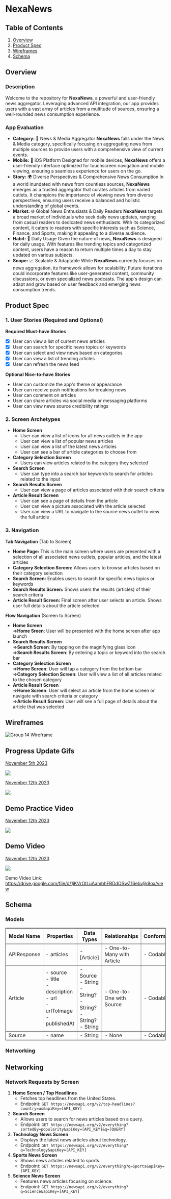# NexaNews

## Table of Contents

1. [Overview](#Overview)
2. [Product Spec](#Product-Spec)
3. [Wireframes](#Wireframes)
4. [Schema](#Schema)

## Overview

### Description

Welcome to the repository for <b>NexaNews</b>, a powerful and user-friendly news aggregator. Leveraging advanced API integration, our app provides users with a vast array of articles from a multitude of sources, ensuring a well-rounded news consumption experience.

### App Evaluation

- **Category:**
  📰 News & Media Aggregator
<b>NexaNews</b> falls under the News & Media category, specifically focusing on aggregating news from multiple sources to provide users with a comprehensive view of current events.
- **Mobile:**
  📱 iOS Platform
Designed for mobile devices, <b>NexaNews</b> offers a user-friendly interface optimized for touchscreen navigation and mobile viewing, ensuring a seamless experience for users on the go.
- **Story:**
  🌍 Diverse Perspectives & Comprehensive News Consumption
In a world inundated with news from countless sources, <b>NexaNews</b> emerges as a trusted aggregator that curates articles from varied outlets. It champions the importance of viewing news from diverse perspectives, ensuring users receive a balanced and holistic understanding of global events.
- **Market:**
  🌐 Global News Enthusiasts & Daily Readers
<b>NexaNews</b> targets a broad market of individuals who seek daily news updates, ranging from casual readers to dedicated news enthusiasts. With its categorized content, it caters to readers with specific interests such as Science, Finance, and Sports, making it appealing to a diverse audience.
- **Habit:**
  📆 Daily Usage
Given the nature of news, <b>NexaNews</b> is designed for daily usage. With features like trending topics and categorized content, users have a reason to return multiple times a day to stay updated on various subjects.
- **Scope:**
  📈 Scalable & Adaptable
While <b>NexaNews</b> currently focuses on news aggregation, its framework allows for scalability. Future iterations could incorporate features like user-generated content, community discussions, or even specialized news podcasts. The app's design can adapt and grow based on user feedback and emerging news consumption trends.

## Product Spec

### 1. User Stories (Required and Optional)

**Required Must-have Stories**

- [X] User can view a list of current news articles
- [X] User can search for specific news topics or keywords
- [X] User can select and view news based on categories
- [X] User can view a list of trending articles
- [X] User can refresh the news feed

**Optional Nice-to-have Stories**

* User can customize the app's theme or appearance
* User can receive push notifications for breaking news
* User can comment on articles
* User can share articles via social media or messaging platforms
* User can view news source credibility ratings

### 2. Screen Archetypes

* <b>Home Screen</b>
  * User can view a list of icons for all news outlets in the app
  * User can view a list of popular news articles
  * User can view a list of the latest news articles
  * User can see a bar of article categories to choose from
* <b>Category Selection Screen</b>
  * Users can view articles related to the category they selected
* <b>Search Screen</b>
  * User can type into a search bar keywords to search for articles related to the input
* <b>Search Results Screen</b>
  * User can view a page of articles associated with their search criteria
* <b>Article Result Screen</b>
  * User can see a page of details from the article
  * User can view a picture associated with the article selected
  * User can view a URL to navigate to the source news outlet to view the full article

### 3. Navigation

**Tab Navigation** (Tab to Screen)

* <b>Home Page:</b> This is the main screen where users are presented with a selection of all associated news outlets, popular articles, and the latest articles
* <b>Category Selection Screen:</b> Allows users to browse articles based on their category selection
* <b>Search Screen:</b> Enables users to search for specific news topics or keywords
* <b>Search Results Screen:</b> Shows users the results (articles) of their search criteria
* <b>Article Result Screen:</b> Final screen after user selects an article. Shows user full details about the article selected

**Flow Navigation** (Screen to Screen)

* <b>Home Screen</b><br>
  =><b>Home Sreen</b>: User will be presented with the home screen after app launch
* <b>Search Results Screen</b>  
  =><b>Search Screen</b>: By tapping on the magnifying glass icon<br>
  =><b>Search Results Screen</b>: By entering a topic or keyword into the search bar
* <b>Category Selection Screen</b><br>
  =><b>Home Screen</b>: User will tap a category from the bottom bar<br>
  =><b>Category Selection Screen</b>: User will view a list of all articles related to the chosen category
* <b>Article Result Screen</b><br>
  =><b>Home Screen</b>: User will select an article from the home screen or navigate with search criteria or category<br>
  =><b>Article Result Screen</b>: User will see a full page of details about the article that was selected
## Wireframes

![Group 14 Wireframe](https://github.com/TheCodeCrafterCollective/Group-14-App/assets/105520585/7b45aff9-e1b5-42c1-97ff-6b3ede4b63d8)

## Progress Update Gifs

<div>
    <a href="https://www.loom.com/share/06dc28f8648847c582d6882a0e985f8d">
      <p>November 5th 2023</p>
    </a>
    <a href="https://www.loom.com/share/06dc28f8648847c582d6882a0e985f8d">
      <img style="max-width:300px;" src="https://cdn.loom.com/sessions/thumbnails/06dc28f8648847c582d6882a0e985f8d-with-play.gif">
    </a>
  </div>

<div>
    <a href="https://www.loom.com/share/2d387f57559348d49f80a757e3060c2e">
      <p>November 12th 2023</p>
    </a>
    <a href="https://www.loom.com/share/2d387f57559348d49f80a757e3060c2e">
      <img style="max-width:300px;" src="https://cdn.loom.com/sessions/thumbnails/2d387f57559348d49f80a757e3060c2e-with-play.gif">
    </a>
  </div>

## Demo Practice Video

<div>
    <a href="https://www.loom.com/share/2340ee7aa23144b985cf4f7d0087cc9c">
      <p>November 12th 2023</p>
    </a>
    <a href="https://www.loom.com/share/2340ee7aa23144b985cf4f7d0087cc9c">
      <img style="max-width:300px;" src="https://cdn.loom.com/sessions/thumbnails/2340ee7aa23144b985cf4f7d0087cc9c-with-play.gif">
    </a>
</div>


## Demo Video
<div>
    <a href="https://drive.google.com/file/d/1jKVrOtLuAambhFBDdOSwZ16ebvljk9ox/view">
      <p>November 12th 2023</p>
    </a>
    <a href="https://drive.google.com/file/d/1jKVrOtLuAambhFBDdOSwZ16ebvljk9ox/view">
      <img style="max-width:300px;" src="https://giphy.com/gifs/7ZeH6t0dajzOem5uGB">
    </a>
</div>

Demo Video Link: https://drive.google.com/file/d/1jKVrOtLuAambhFBDdOSwZ16ebvljk9ox/view




## Schema 

### Models

<table border="1">
    <tr>
        <th>Model Name</th>
        <th>Properties</th>
        <th>Data Types</th>
        <th>Relationships</th>
        <th>Conformance</th>
    </tr>
    <tr>
        <td>APIResponse</td>
        <td>- articles</td>
        <td>- [Article]</td>
        <td>- One-to-Many with Article</td>
        <td>- Codable</td>
    </tr>
    <tr>
        <td>Article</td>
        <td>- source<br>- title<br>- description<br>- url<br>- urlToImage<br>- publishedAt</td>
        <td>- Source<br>- String<br>- String?<br>- String?<br>- String?<br>- String</td>
        <td>- One-to-One with Source</td>
        <td>- Codable</td>
    </tr>
    <tr>
        <td>Source</td>
        <td>- name</td>
        <td>- String</td>
        <td>- None</td>
        <td>- Codable</td>
    </tr>
</table>


### Networking

<h2>Networking</h2>

<h3>Network Requests by Screen</h3>

<ol>
    <li>
        <strong>Home Screen / Top Headlines</strong>
        <ul>
            <li>Fetches top headlines from the United States.</li>
            <li>Endpoint: <code>GET https://newsapi.org/v2/top-headlines?country=us&apiKey=[API_KEY]</code></li>
        </ul>
    </li>
    <li>
        <strong>Search Screen</strong>
        <ul>
            <li>Allows users to search for news articles based on a query.</li>
            <li>Endpoint: <code>GET https://newsapi.org/v2/everything?sortedBy=popularity&apiKey=[API_KEY]&q=[QUERY]</code></li>
        </ul>
    </li>
    <li>
        <strong>Technology News Screen</strong>
        <ul>
            <li>Displays the latest news articles about technology.</li>
            <li>Endpoint: <code>GET https://newsapi.org/v2/everything?q=Technology&apiKey=[API_KEY]</code></li>
        </ul>
    </li>
    <li>
        <strong>Sports News Screen</strong>
        <ul>
            <li>Shows news articles related to sports.</li>
            <li>Endpoint: <code>GET https://newsapi.org/v2/everything?q=Sports&apiKey=[API_KEY]</code></li>
        </ul>
    </li>
    <li>
        <strong>Science News Screen</strong>
        <ul>
            <li>Features news articles focusing on science.</li>
            <li>Endpoint: <code>GET https://newsapi.org/v2/everything?q=Science&apiKey=[API_KEY]</code></li>
        </ul>
    </li>
</ol>
